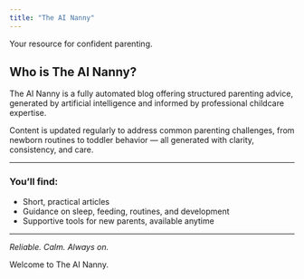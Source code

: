 ```yaml
---
title: "The AI Nanny"
---
```


Your resource for confident parenting.

## Who is The AI Nanny?

The AI Nanny is a fully automated blog offering structured parenting advice, generated by artificial intelligence and informed by professional childcare expertise.

Content is updated regularly to address common parenting challenges, from newborn routines to toddler behavior — all generated with clarity, consistency, and care.

---

### You’ll find:
- Short, practical articles
- Guidance on sleep, feeding, routines, and development
- Supportive tools for new parents, available anytime

---

*Reliable. Calm. Always on.*

Welcome to The AI Nanny.
